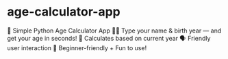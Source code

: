 # age-calculator-app
🧮 Simple Python Age Calculator App 🐍✨   Type your name &amp; birth year — and get your age in seconds!   📆 Calculates based on current year   🗣️ Friendly user interaction   🎯 Beginner-friendly + Fun to use!
